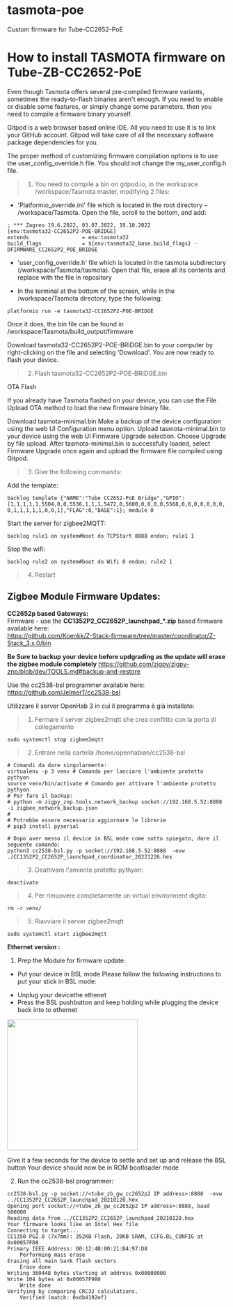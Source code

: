 # tasmota-poe
Custom firmware for Tube-CC2652-PoE

# How to install TASMOTA firmware on Tube-ZB-CC2652-PoE

Even though Tasmota offers several pre-compiled firmware variants, sometimes the ready-to-flash binaries aren't enough. If you need to enable or disable some features, or simply change some parameters, then you need to compile a firmware binary yourself.

Gitpod is a web browser based online IDE. All you need to use it is to link your GitHub account. Gitpod will take care of all the necessary software package dependencies for you.

The proper method of customizing firmware compilation options is to use the user_config_override.h file. You should not change the my_user_config.h file.

> 1. You need to compile a bin on gitpod.io, in the workspace /workspace/Tasmota master, modifying 2 files:

* 'Platformio_override.ini' file which is located in the root directory – /workspace/Tasmota. Open the file, scroll to the bottom, and add:
```
; *** Zagreo 19.6.2022, 03.07.2022, 19.10.2022
[env:tasmota32-CC2652P2-POE-BRIDGE]
extends                 = env:tasmota32
build_flags             = ${env:tasmota32_base.build_flags} -DFIRMWARE_CC2652P2_POE_BRIDGE
```


* 'user_config_override.h' file which is located in the tasmota subdirectory (/workspace/Tasmota/tasmota). Open that file, erase all its contents and replace with the file in repository

* In the terminal at the bottom of the screen, while in the /workspace/Tasmota directory, type the following:
```
platformio run -e tasmota32-CC2652P2-POE-BRIDGE
```

Once it does, the bin file can be found in /workspace/Tasmota/build_output/firmware

Download tasmota32-CC2652P2-POE-BRIDGE.bin to your computer by right-clicking on the file and selecting 'Download'. You are now ready to flash your device.

> 2. Flash tasmota32-CC2652P2-POE-BRIDGE.bin

OTA Flash

If you already have Tasmota flashed on your device, you can use the File Upload OTA method to load the new firmware binary file.

Download tasmota-minimal.bin
Make a backup of the device configuration using the web UI Configuration menu option.
Upload tasmota-minimal.bin to your device using the web UI Firmware Upgrade selection. Choose Upgrade by file upload.
After tasmota-minimal.bin is successfully loaded, select Firmware Upgrade once again and upload the firmware file compiled using Gitpod.

> 3. Give the following commands: 

Add the template:

```backlog template {"NAME":"Tube CC2652-PoE Bridge","GPIO":[1,1,1,1,1,5504,0,0,5536,1,1,1,5472,0,5600,0,0,0,0,5568,0,0,0,0,0,0,0,0,1,1,1,1,1,0,0,1],"FLAG":0,"BASE":1}; module 0``` 

Start the server for zigbee2MQTT:

```backlog rule1 on system#boot do TCPStart 8888 endon; rule1 1```  

Stop the wifi:

```backlog rule2 on system#boot do Wifi 0 endon; rule2 1``` 

> 4. Restart

## Zigbee Module Firmware Updates:

**CC2652p based Gateways:**  
Firmware - use the **CC1352P2_CC2652P_launchpad_*.zip** based firmware available here:  
https://github.com/Koenkk/Z-Stack-firmware/tree/master/coordinator/Z-Stack_3.x.0/bin

**Be Sure to backup your device before updgrading as the update will erase the zigbee module completely** https://github.com/zigpy/zigpy-znp/blob/dev/TOOLS.md#backup-and-restore

Use the cc2538-bsl programmer available here: https://github.com/JelmerT/cc2538-bsl

Utilizzare il server OpenHab 3 in cui il programma è già installato:

> 1. Fermare il server zigbee2mqtt che crea conflitto con la porta di collegamento
```
sudo systemctl stop zigbee2mqtt
```
> 2. Entrare nella cartella /home/openhabian/cc2538-bsl
```
# Comandi da dare singolarmente:
virtualenv -p 3 venv # Comando per lanciare l'ambiente protetto pythyon
source venv/bin/activate # Comando per attivare l'ambiente protetto pythyon
# Per fare il backup:
# python -m zigpy_znp.tools.network_backup socket://192.168.5.52:8888 -i zigbee_network_backup.json
#
# Potrebbe essere necessario aggiornare le librerie
# pip3 install pyserial

# Dopo aver messo il device in BSL mode come sotto spiegato, dare il seguente comando:
python3 cc2538-bsl.py -p socket://192.168.5.52:8888  -evw ./CC1352P2_CC2652P_launchpad_coordinator_20221226.hex
```

> 3. Deattivare l'amiente protetto pythyon:
```
deactivate
```
> 4. Per rimuovere completamente un virtual environment digita:
```
rm -r venv/
```

> 5. Riavviare il server zigbee2mqtt
```
sudo systemctl start zigbee2mqtt
```


**Ethernet version :**
1. Prep the Module for firmware update:

- Put your device in BSL mode
Please follow the following instructions to put your stick in BSL mode:
* Unplug your devicethe ethenet
* Press the BSL pushbutton and keep holding while plugging the device back into to ethernet

<img src="https://github.com/zagreo-lab/tasmota-poe/raw/main/zigbee.png" width="300">

Give it a few seconds for the device to settle and set up and release the BSL button
Your device should now be in ROM bootloader mode

2. Run the cc2538-bsl programmer:
```
cc2538-bsl.py -p socket://<tube_zb_gw_cc2652p2 IP address>:8888  -evw ../CC1352P2_CC2652P_launchpad_20210120.hex
Opening port socket://<tube_zb_gw_cc2652p2 IP address>:8888, baud 500000
Reading data from ../CC1352P2_CC2652P_launchpad_20210120.hex
Your firmware looks like an Intel Hex file
Connecting to target...
CC1350 PG2.0 (7x7mm): 352KB Flash, 20KB SRAM, CCFG.BL_CONFIG at 0x00057FD8
Primary IEEE Address: 00:12:4B:00:21:B4:97:D8
    Performing mass erase
Erasing all main bank flash sectors
    Erase done
Writing 360448 bytes starting at address 0x00000000
Write 104 bytes at 0x00057F980
    Write done
Verifying by comparing CRC32 calculations.
    Verified (match: 0xdb4192ef)
```

